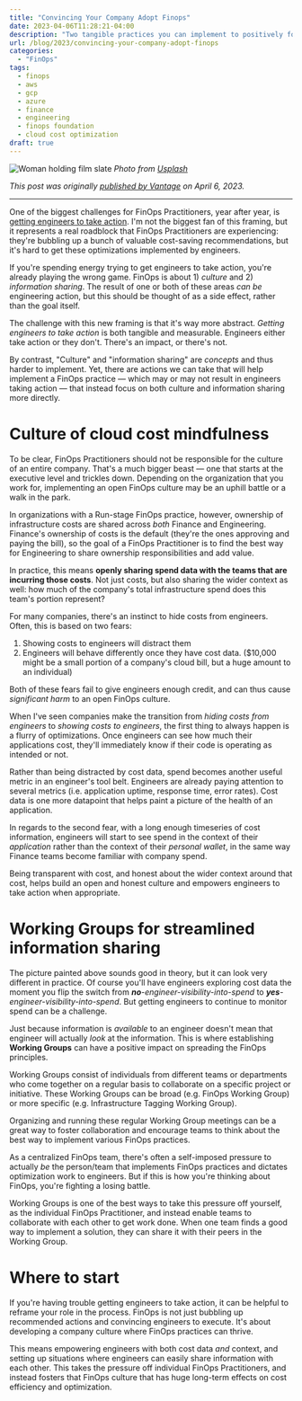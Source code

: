 ```yaml
---
title: "Convincing Your Company Adopt Finops"
date: 2023-04-06T11:28:21-04:00
description: "Two tangible practices you can implement to positively foster a FinOps culture"
url: /blog/2023/convincing-your-company-adopt-finops
categories:
  - "FinOps"
tags:
  - finops
  - aws
  - gcp
  - azure
  - finance
  - engineering
  - finops foundation
  - cloud cost optimization
draft: true
---
```

![Woman holding film slate](/images/blog/2023/01/finops-take-action.jpg)
_Photo from [Usplash](https://unsplash.com/photos/A-obUh61bKw)_

*This post was originally [published by Vantage](https://www.vantage.sh/blog/convincing-your-company-adopt-finops) on April 6, 2023.*

---

One of the biggest challenges for FinOps Practitioners, year after year, is [getting engineers to take action](https://data.finops.org/#3388). I'm not the biggest fan of this framing, but it represents a real roadblock that FinOps Practitioners are experiencing: they're bubbling up a bunch of valuable cost-saving recommendations, but it's hard to get these optimizations implemented by engineers.

If you're spending energy trying to get engineers to take action, you're already playing the wrong game. FinOps is about 1) *culture* and 2) *information sharing*. The result of one or both of these areas *can be* engineering action, but this should be thought of as a side effect, rather than the goal itself.

The challenge with this new framing is that it's way more abstract. *Getting engineers to take action* is both tangible and measurable. Engineers either take action or they don't. There's an impact, or there's not.

By contrast, "Culture" and "information sharing" are *concepts* and thus harder to implement. Yet, there are actions we can take that will help implement a FinOps practice — which may or may not result in engineers taking action — that instead focus on both culture and information sharing more directly.

# Culture of cloud cost mindfulness
To be clear, FinOps Practitioners should not be responsible for the culture of an entire company. That's a much bigger beast — one that starts at the executive level and trickles down. Depending on the organization that you work for, implementing an open FinOps culture may be an uphill battle or a walk in the park.

In organizations with a Run-stage FinOps practice, however, ownership of infrastructure costs are shared across *both* Finance and Engineering. Finance's ownership of costs is the default (they're the ones approving and paying the bill), so the goal of a FinOps Practitioner is to find the best way for Engineering to share ownership responsibilities and add value.

In practice, this means **openly sharing spend data with the teams that are incurring those costs**. Not just costs, but also sharing the wider context as well: how much of the company's total infrastructure spend does this team's portion represent?

For many companies, there's an instinct to hide costs from engineers. Often, this is based on two fears:

1. Showing costs to engineers will distract them
2. Engineers will behave differently once they have cost data. ($10,000 might be a small portion of a company's cloud bill, but a huge amount to an individual)

Both of these fears fail to give engineers enough credit, and can thus cause *significant harm* to an open FinOps culture.

When I've seen companies make the transition from *hiding costs from engineers* to *showing costs to engineers*, the first thing to always happen is a flurry of optimizations. Once engineers can see how much their applications cost, they'll immediately know if their code is operating as intended or not.

Rather than being distracted by cost data, spend becomes another useful metric in an engineer's tool belt. Engineers are already paying attention to several metrics (i.e. application uptime, response time, error rates). Cost data is one more datapoint that helps paint a picture of the health of an application.

In regards to the second fear, with a long enough timeseries of cost information, engineers will start to see spend in the context of their *application* rather than the context of their *personal wallet*, in the same way Finance teams become familiar with company spend.

Being transparent with cost, and honest about the wider context around that cost, helps build an open and honest culture and empowers engineers to take action when appropriate.

# Working Groups for streamlined information sharing
The picture painted above sounds good in theory, but it can look very different in practice. Of course you'll have engineers exploring cost data the moment you flip the switch from ***no**-engineer-visibility-into-spend* to ***yes**-engineer-visibility-into-spend*. But getting engineers to continue to monitor spend can be a challenge.

Just because information is *available* to an engineer doesn't mean that engineer will actually *look* at the information. This is where establishing **Working Groups** can have a positive impact on spreading the FinOps principles.

Working Groups consist of individuals from different teams or departments who come together on a regular basis to collaborate on a specific project or initiative. These Working Groups can be broad (e.g. FinOps Working Group) or more specific (e.g. Infrastructure Tagging Working Group).

Organizing and running these regular Working Group meetings can be a great way to foster collaboration and encourage teams to think about the best way to implement various FinOps practices.

As a centralized FinOps team, there's often a self-imposed pressure to actually *be* the person/team that implements FinOps practices and dictates optimization work to engineers. But if this is how you're thinking about FinOps, you're fighting a losing battle.

Working Groups is one of the best ways to take this pressure off yourself, as the individual FinOps Practitioner, and instead enable teams to collaborate with each other to get work done. When one team finds a good way to implement a solution, they can share it with their peers in the Working Group.

# Where to start
If you're having trouble getting engineers to take action, it can be helpful to reframe your role in the process. FinOps is not just bubbling up recommended actions and convincing engineers to execute. It's about developing a company culture where FinOps practices can thrive.

This means empowering engineers with both cost data *and* context, and setting up situations where engineers can easily share information with each other. This takes the pressure off individual FinOps Practitioners, and instead fosters that FinOps culture that has huge long-term effects on cost efficiency and optimization.

